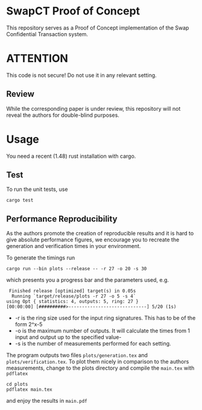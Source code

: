 # SwapCT Proof of Concept

This repository serves as a Proof of Concept implementation of the Swap Confidential Transaction system.

# ATTENTION
This code is not secure! Do not use it in any relevant setting.

## Review

While the corresponding paper is under review, this repository will not reveal the authors for double-blind purposes.

# Usage

You need a recent (1.48) rust installation with cargo.

## Test

To run the unit tests, use

    cargo test
    
## Performance Reproducibility

As the authors promote the creation of reproducible results and it is hard to give absolute performance figures, 
we encourage you to recreate the generation and verification times in your environment.

To generate the timings run

    cargo run --bin plots --release -- -r 27 -o 20 -s 30 

which presents you a progress bar and the parameters used, e.g.
    
     Finished release [optimized] target(s) in 0.05s
      Running `target/release/plots -r 27 -o 5 -s 4`
    using Opt { statistics: 4, outputs: 5, ring: 27 }
    [00:00:00] [##########>-----------------------------] 5/20 (1s)

* -r is the ring size used for the input ring signatures. This has to be of the form 2^x-5
* -o is the maximum number of outputs. It will calculate the times from 1 input and output up to the specified value-
* -s is the number of measurements performed for each setting.

The program outputs two files `plots/generation.tex` and `plots/verification.tex`. 
To plot them nicely in comparison to the authors measurements, change to the plots directory and compile the `main.tex` with `pdflatex`

    cd plots
    pdflatex main.tex
   
and enjoy the results in `main.pdf`